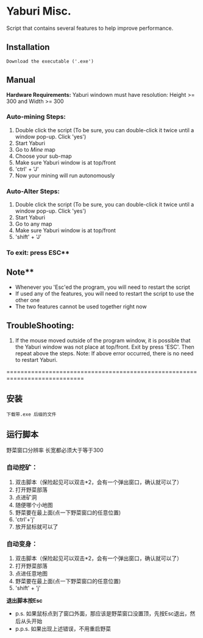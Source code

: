 # Yaburi Misc.
Script that contains several features to help improve performance.

## Installation
	Download the executable ('.exe')

## Manual
**Hardware Requirements:** 
	Yaburi windown must have resolution: Height >= 300 and Width >= 300
### Auto-mining Steps:
1. Double click the script 
(To be sure, you can double-click it twice until a window pop-up. Click 'yes')
2. Start Yaburi
3. Go to *Mine* map
4. Choose your sub-map
5. Make sure Yaburi window is at top/front
6. 'ctrl' + 'J'
7. Now your mining will run autonomously

### Auto-Alter Steps:
1. Double click the script 
(To be sure, you can double-click it twice until a window pop-up. Click 'yes')
2. Start Yaburi
3. Go to any map
4. Make sure Yaburi window is at top/front
5. 'shift' + 'J'

### To exit: press ESC**

## Note**
* Whenever you 'Esc'ed the program, you will need to restart the script
* If used any of the features, you will need to restart the script to use the other one 
* The two features cannot be used together right now

## TroubleShooting:
1. If the mouse moved outside of the program window, it is possible that the Yaburi window was not place at top/front. Exit by press 'ESC'. Then repeat above the steps. 
	Note: If above error occurred, there is no need to restart Yaburi. 
	
============================================================================


## 安装
	下载带.exe 后缀的文件

## 运行脚本
野菜窗口分辨率 长宽都必须大于等于300
### 自动挖矿：
1. 双击脚本（保险起见可以双击*2，会有一个弹出窗口，确认就可以了）
2. 打开野菜部落
3. 点进矿洞
4. 随便哪个小地图
5. 野菜要在最上面(点一下野菜窗口的任意位置)
6. 'ctrl'+'j'
7. 放开鼠标就可以了

### 自动变身：
1. 双击脚本（保险起见可以双击*2，会有一个弹出窗口，确认就可以了）
2. 打开野菜部落
3. 点进任意地图
4. 野菜要在最上面(点一下野菜窗口的任意位置)
5. 'shift' + 'j'

**退出脚本按Esc**

- p.s. 如果鼠标点到了窗口外面，那应该是野菜窗口没置顶，先按Esc退出，然后从头开始
- p.p.s. 如果出现上述错误，不用重启野菜
